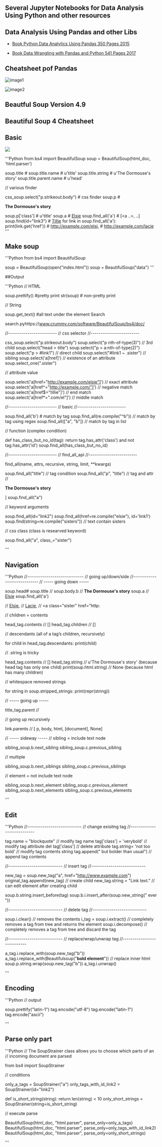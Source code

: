 ## Several Jupyter Notebooks for Data Analysis Using Python and other resources

## Data Analysis Using Pandas and other Libs

- [Book Python Data Analytics Using Pandas 350 Pages 2015](https://github.com/aridiosilva/jupyterNotebooks/blob/main/Book_Python_Data_Analytics_Using_Pandas_350_Pages2015.pdf)

- [Book Data Wrangling with Pandas and Python 541 Pages 2017](https://github.com/aridiosilva/jupyterNotebooks/blob/main/Book_DataWranglingWithPyhtonAndPandas541Pages2017.pdf)

## Cheatsheet pof Pandas

![image1](https://github.com/aridiosilva/jupyterNotebooks/blob/main/Pandas_Cheat_Sheet_page1.png)

![image2](https://github.com/aridiosilva/jupyterNotebooks/blob/main/Pandas_Cheat_Sheet_page2.png)

## Beautful Soup Version 4.9

## Beautiful Soup 4 Cheatsheet

## Basic

![]( https://www.crummy.com/software/BeautifulSoup/bs4/doc/)

'''Python
from bs4 import BeautifulSoup
soup = BeautifulSoup(html_doc, 'html.parser')


soup.title # <title>The Dormouse's story</title>
soup.title.name # u'title'
soup.title.string # u'The Dormouse's story'
soup.title.parent.name # u'head'

// various finder

css_soup.select("p.strikeout.body") # css finder
soup.p # <p class="title"><b>The Dormouse's story</b></p>
soup.p['class'] # u'title'
soup.a # <a class="sister" href="http://example.com/elsie" id="link1">Elsie</a>
soup.find_all('a') # [<a ..>, ..]
soup.find(id="link3") # <a class="sister" href="http://example.com/tillie" id="link3">Tillie</a>
for link in soup.find_all('a'):
    print(link.get('href')) # http://example.com/elsi, # http://example.com/lacie
'''

## Make soup

'''Python
from bs4 import BeautifulSoup

soup = BeautifulSoup(open("index.html"))
soup = BeautifulSoup("<html>data</html>")
'''

##Output

'''Python
// HTML

soup.prettify() #pretty print
str(soup) # non-pretty print

// String

soup.get_text() #all text under the element
Search

search.pyhttps://www.crummy.com/software/BeautifulSoup/bs4/doc/

//-------------------------
// css selector
//-------------------------

css_soup.select("p.strikeout.body")
soup.select("p nth-of-type(3)") // 3rd child
soup.select("head > title")
soup.select("p > a:nth-of-type(2)")
soup.select("p > #link1") // direct child
soup.select("#link1 ~ .sister")  // sibling
soup.select('a[href]') // existence of an attribute
soup.select_one(".sister")

// attribute value

soup.select('a[href="http://example.com/elsie"]') // exact attribute
soup.select('a[href^="http://example.com/"]') //  negative match
soup.select('a[href$="tillie"]')   // end match
soup.select('a[href*=".com/el"]')  // middle match

//-------------------------
// basic
//-------------------------

soup.find_all('b') # match by tag
soup.find_all(re.compile("^b"))     // match by tag using regex
soup.find_all(["a", "b"])           // match by tag in list

// function (complex condition)

def has_class_but_no_id(tag):
  return tag.has_attr('class') and not tag.has_attr('id')
soup.find_all(has_class_but_no_id)


//-------------------------
// find_all_api
//-------------------------

find_all(name, attrs, recursive, string, limit, **kwargs)

soup.find_all("title") // tag condition
soup.find_all("p", "title") // tag and attr
// <p class="title"><b>The Dormouse's story</b></p>]
soup.find_all("a")

// keyword arguments

soup.find_all(id="link2")
soup.find_all(href=re.compile("elsie"), id='link1')
soup.find(string=re.compile("sisters"))  // text contain sisters

// css class (class is researved keyword)

soup.find_all("a", class_="sister")

'''

## Navigation

'''Python
//-----------------------------
// going up/down/side
//-----------------------------
// ----- going down -----

soup.head# <head><title>The Dormouse's story</title></head>
soup.title   // <title>The Dormouse's story</title>
soup.body.b  // <b>The Dormouse's story</b>
soup.a  // <a class="sister" href="http://example.com/elsie" id="link1">Elsie</a>
soup.find_all('a')

// <a class="sister" href="http://example.com/elsie" id="link1">Elsie</a>,
// <a class="sister" href="http://example.com/lacie" id="link2">Lacie</a>,
// <a class="sister" href="http:

// children = contents

head_tag.contents  // [<title>The Dormouse's story</title>]
head_tag.children  // [<title>The Dormouse's story</title>]

// descendants (all of a tag’s children, recursively)

for child in head_tag.descendants:
  print(child)

// .string is tricky

head_tag.contents  // [<title>The Dormouse's story</title>]
head_tag.string    // u'The Dormouse's story' (because head tag has only one child)
print(soup.html.string) // None (because html has many children)

// whitespace removed strings

for string in soup.stripped_strings:
  print(repr(string))

// ----- going up -----

title_tag.parent // <head><title>The Dormouse's story</title></head>

// going up recursively

link.parents // [ p, body, html, [document], None]


// ----- sideway -----
// sibling = include text node

sibling_soup.b.next_sibling
sibling_soup.c.previous_sibling

// multiple

sibling_soup.b.next_siblings
sibling_soup.c.previous_siblings

// element = not include text node

sibling_soup.b.next_element
sibling_soup.c.previous_element
sibling_soup.b.next_elements
sibling_soup.c.previous_elements

'''

## Edit

'''Python
//----------------------------
// change exisitng tag
//----------------------------

tag.name = "blockquote"    // modify tag name
tag['class'] = 'verybold'  // modify tag attribute
del tag['class']           // delete attribute
tag.string= 'not too bold' // modify tag contents string
tag.append(" but bolder than usual") // append tag contents

//----------------------------
// insert tag
//----------------------------

new_tag = soup.new_tag("a", href="http://www.example.com")
original_tag.append(new_tag)   // create child
new_tag.string = "Link text." // can edit element after creating child

soup.b.string.insert_before(tag)
soup.b.i.insert_after(soup.new_string(" ever "))

//----------------------------
// delete tag
//----------------------------

soup.i.clear()           // removes the contents
i_tag = soup.i.extract() // completely removes a tag from tree and returns the element
soup.i.decompose()       // completely removes a tag from tree and discard the tag

//----------------------------
// replace/wrap/unwrap tag
//----------------------------

a_tag.i.replace_with(soup.new_tag("b"))
a_tag.i.replace_with(Beautifulsoup("<b>bold element</b>")) // replace inner html
soup.p.string.wrap(soup.new_tag("b"))
a_tag.i.unwrap()

'''

## Encoding

'''Python
// output

soup.prettify("latin-1")
tag.encode("utf-8")
tag.encode("latin-1")
tag.encode("ascii")

'''

## Parse only part

'''Python
// The SoupStrainer class allows you to choose which parts of an
// incoming document are parsed

from bs4 import SoupStrainer

// conditions

only_a_tags = SoupStrainer("a")
only_tags_with_id_link2 = SoupStrainer(id="link2")

def is_short_string(string):
  return len(string) < 10
only_short_strings = SoupStrainer(string=is_short_string)

// execute parse

BeautifulSoup(html_doc, "html.parser", parse_only=only_a_tags)
BeautifulSoup(html_doc, "html.parser", parse_only=only_tags_with_id_link2)
BeautifulSoup(html_doc, "html.parser", parse_only=only_short_strings)

'''

